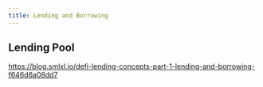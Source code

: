 ```yaml
---
title: Lending and Borrowing
---
```


## Lending Pool
https://blog.smlxl.io/defi-lending-concepts-part-1-lending-and-borrowing-f646d6a08dd7